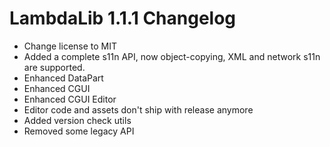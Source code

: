 LambdaLib 1.1.1
Changelog
=========

* Change license to MIT
* Added a complete s11n API, now object-copying, XML and network s11n are supported.
* Enhanced DataPart
* Enhanced CGUI
* Enhanced CGUI Editor
* Editor code and assets don't ship with release anymore
* Added version check utils
* Removed some legacy API 